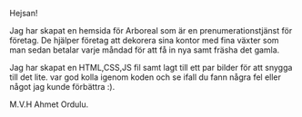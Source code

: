 Hejsan! 

Jag har skapat en hemsida för Arboreal som är en prenumerationstjänst för företag.
De hjälper företag att dekorera sina kontor med fina växter som man sedan betalar varje måndad för att få in nya samt fräsha det gamla.

Jag har skapat en HTML,CSS,JS fil samt lagt till ett par bilder för att snygga till det lite.
var god kolla igenom koden och se ifall du fann några fel eller något jag kunde förbättra :).

M.V.H
Ahmet Ordulu.
